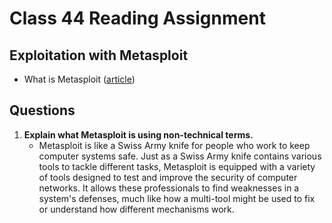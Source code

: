 # Class 44 Reading Assignment

## Exploitation with Metasploit 
- What is Metasploit ([article](https://www.csoonline.com/article/567067/what-is-metasploit-and-how-to-use-this-popular-hacking-tool.html))

## Questions

1. **Explain what Metasploit is using non-technical terms.**
    - Metasploit is like a Swiss Army knife for people who work to keep computer systems safe. Just as a Swiss Army knife contains various tools to tackle different tasks, Metasploit is equipped with a variety of tools designed to test and improve the security of computer networks. It allows these professionals to find weaknesses in a system's defenses, much like how a multi-tool might be used to fix or understand how different mechanisms work.